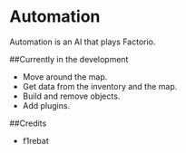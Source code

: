 # Automation
Automation is an AI that plays Factorio.

##Currently in the development
* Move around the map.
* Get data from the inventory and the map.
* Build and remove objects.
* Add plugins.

##Credits
* f1rebat
